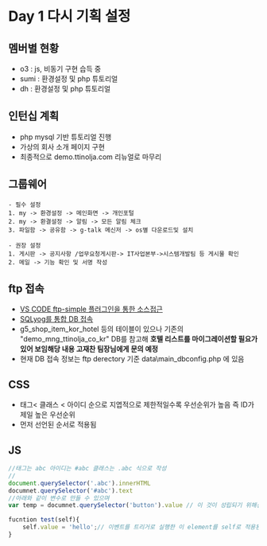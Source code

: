 # Day  1 다시 기획 설정

## 멤버별 현황
 - o3 : js, 비동기 구현 습득 중
 - sumi : 환경설정 및 php 튜토리얼
 - dh : 환경설정 및 php 튜토리얼

## 인턴십 계획

- php mysql 기반 튜토리얼 진행
- 가상의 회사 소개 페이지 구현
- 최종적으로 demo.ttinolja.com 리뉴얼로 마무리


## 그룹웨어

    - 필수 설정
    1. my -> 환경설정 -> 메인화면 -> 개인포털
    2. my -> 환결설정 -> 알림 -> 모든 알림 체크 
    3. 파일함 -> 공유함 -> g-talk 메신저 -> os별 다운로드및 설치

    - 권장 설정 
    1. 게시판 -> 공지사항 /업무요청게시판-> IT사업본부->시스템개발팀 등 게시물 확인
    2. 메일 -> 기능 확인 및 서명 작성

## ftp 접속

- [VS CODE ftp-simple 플러그인을 통한 소스접근](https://www.manualfactory.net/10964)
- [SQLyog를 통합 DB 접속](https://offbyone.tistory.com/28)
- g5_shop_item_kor_hotel 등의 테이블이 있으나 기존의 "demo_mng_ttinolja_co_kr" DB를 참고해 **호텔 리스트를 마이그레이션할 필요가 있어 보임해당 내용 고재찬 팀장님에게 문의 예정**
- 현재 DB 접속 정보는 ftp derectory 기준 data\main_dbconfig.php 에 있음


## CSS
- 태그< 클래스 < 아이디 순으로 지엽적으로 제한적일수록 우선순위가 높음 즉 ID가 제일 높은 우선순위
- 먼저 선언된 순서로 적용됨
## JS 

```javascript
//태그는 abc 아이디는 #abc 클래스는 .abc 식으로 작성
//
document.querySelector('.abc').innerHTML 
documnet.querySelector('#abc').text
//아래와 같이 변수로 만들 수 있으며
var temp = documnet.querySelector('button').value // 이 것이 성립되기 위해선 반드시 value가 사용가능한 태그일 것

fucntion test(self){
    self.value = 'hello';// 이벤트를 트리거로 실행한 이 element를 self로 적용된다
}

```